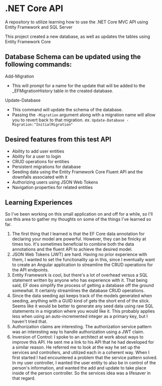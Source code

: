 # .NET Core API
A repository to utilize learning how to use the .NET Core MVC API using Entity Framework and SQL Server

This project created a new database, as well as updates the tables using Entity Framework Core

## Database Schema can be updated using the following commands:
Add-Migration
  - This will prompt for a name for the update that will be added to the \_EFMigrationHistory table in the created database.

Update-Database
  - This command will update the schema of the database.
  - Passing the `-Migration` argument along with a migration name will allow you to revert back to that migration. 
    ex. `Update-Database -Migration:"InitialMigration"`

## Desired features from this test API
- Ability to add user entities
- Ability for a user to login
- CRUD operations for entities
- Persistent migrations for database
- Seeding data using the Entity Framework Core Fluent API and the downfalls associated with it
- Authorizing users using JSON Web Tokens
- Navigation properties for related entities

## Learning Experiences
So I've been working on this small application on and off for a while, so I'll use this area to gather my thoughts on 
some of the things I've learned so far. 

1. The first thing that I learned is that the EF Core data annotation for declaring your model are powerful. 
However, they can be finicky at times too. It's sometimes beneficial to combine both the data annotations and the fluent API
to achieve the desired model.
2. JSON Web Tokens (JWT) are hard. Having no prior experience with them, I wanted to set the functionality up in this, since I eventually
want to create an Angular application to streamline the CRUD operations for the API endpoints.
3. Entity Framework is cool, but there's a lot of overhead versus a SQL statement written by anyone who has experience with it. That 
being said, EF does simplify the process of getting a database off the ground somewhat. It certainly streamlines the database CRUD
operations.
4. Since the data seeding api keeps track of the models generated when seeding, anything with a GUID kind of gets the short end of 
the stick. Seems like it would be better to generate any seed data using raw SQL statements in a migration where you would like it.
This probably applies less when using an auto-incremented integer as a primary key, but I haven't tried that.
5. Authorization claims are interesting. The authorization service pattern was an interesting way to handle authorization using 
a JWT claim.
6. Inversion of Control: I spoke to an architect at work about ways to improve this API. He sent me a link to his API that he had developed
for a similar reason. He referred me to look at the way he set up the services and controllers, and utilized each in a coherent way. 
When I first started I had encountered a problem that the service pattern solved. In my user controller, I wanted the user entity to also
be in control of the person's information, and wanted the add and update to take place inside of the person controller. So the services
idea was a lifesaver in that regard.
